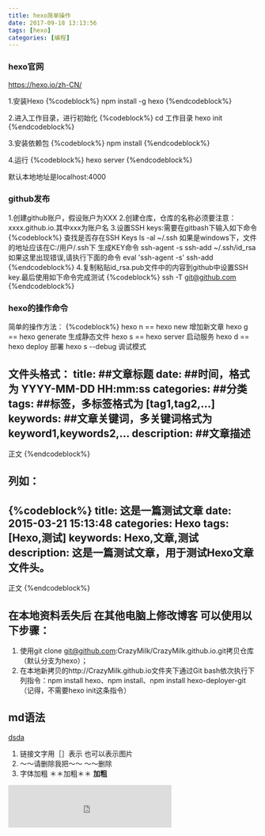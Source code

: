 ```yaml
---
title: hexo简单操作
date: 2017-09-18 13:13:56
tags: [hexo]
categories: [编程]
---
```


### hexo官网
   https://hexo.io/zh-CN/

1.安装Hexo
{%codeblock%}
    npm install -g hexo 
{%endcodeblock%}

2.进入工作目录，进行初始化
{%codeblock%}
    cd 工作目录
    hexo init
{%endcodeblock%}

3.安装依赖包
{%codeblock%}
    npm install
{%endcodeblock%}

4.运行
{%codeblock%}
    hexo server
{%endcodeblock%}

默认本地地址是localhost:4000

### github发布
1.创建github账户，假设账户为XXX
2.创建仓库，仓库的名称必须要注意：xxxx.github.io.其中xxx为账户名
3.设置SSH keys:需要在gitbash下输入如下命令
{%codeblock%}
查找是否存在SSH Keys
ls -al ~/.ssh
如果是windows下，文件的地址应该在C:/用户/.ssh下
生成KEY命令
ssh-agent -s
ssh-add ~/.ssh/id_rsa
如果这里出现错误,请执行下面的命令
eval 'ssh-agent -s'
ssh-add
{%endcodeblock%}
4.复制粘贴id_rsa.pub文件中的内容到github中设置SSH key.最后使用如下命令完成测试
{%codeblock%}
ssh -T [git@github.com](mailto:git@github.com)
{%endcodeblock%}

### hexo的操作命令
简单的操作方法：
{%codeblock%}
    hexo n == hexo new        增加新文章
    hexo g == hexo generate   生成静态文件
    hexo s == hexo server     启动服务
    hexo d == hexo deploy     部署
    hexo s --debug            调试模式


    
文件头格式：
title: ##文章标题
date: ##时间，格式为 YYYY-MM-DD HH:mm:ss
categories: ##分类
tags: ##标签，多标签格式为 [tag1,tag2,...]
keywords: ##文章关键词，多关键词格式为 keyword1,keywords2,...
description: ##文章描述
---
正文
{%endcodeblock%}
## 列如：
{%codeblock%}
title: 这是一篇测试文章
date: 2015-03-21 15:13:48
categories: Hexo
tags: [Hexo,测试]
keywords: Hexo,文章,测试
description: 这是一篇测试文章，用于测试Hexo文章文件头。
---
正文
{%endcodeblock%}

## 在本地资料丢失后  在其他电脑上修改博客 可以使用以下步骤：
1. 使用git clone git@github.com:CrazyMilk/CrazyMilk.github.io.git拷贝仓库（默认分支为hexo）；
2. 在本地新拷贝的http://CrazyMilk.github.io文件夹下通过Git bash依次执行下列指令：npm install hexo、npm install、npm install hexo-deployer-git（记得，不需要hexo init这条指令）


## md语法
[dsda](https://www.baidu.com)
 1. 链接文字用［］表示 也可以表示图片
 2. ～～请删除我把～～   ～～删除
 3. 字体加粗 ＊＊加粗＊＊  **加粗**
 
<iframe frameborder="no" border="0" marginwidth="0" marginheight="0" width=330 height=86   
    src="http://music.163.com/outchain/player?type=2&id=25706282&auto=0&height=66">  
</iframe> 
